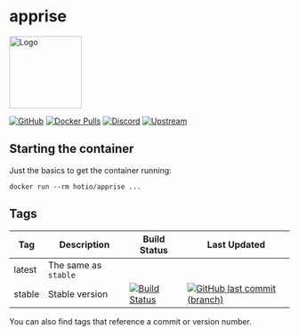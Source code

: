 # apprise

<img src="https://raw.githubusercontent.com/hotio/docker-apprise/master/img/apprise.png" alt="Logo" height="130">

[![GitHub](https://img.shields.io/badge/source-github-lightgrey)](https://github.com/hotio/docker-apprise)
[![Docker Pulls](https://img.shields.io/docker/pulls/hotio/apprise)](https://hub.docker.com/r/hotio/apprise)
[![Discord](https://img.shields.io/discord/610068305893523457?color=738ad6&label=discord&logo=discord&logoColor=white)](https://discord.gg/3SnkuKp)
[![Upstream](https://img.shields.io/badge/upstream-project-yellow)](https://github.com/caronc/apprise)

## Starting the container

Just the basics to get the container running:

```shell
docker run --rm hotio/apprise ...
```

## Tags

| Tag      | Description                    | Build Status                                                                                                                                        | Last Updated                                                                                                                                                  |
| ---------|--------------------------------|-----------------------------------------------------------------------------------------------------------------------------------------------------|---------------------------------------------------------------------------------------------------------------------------------------------------------------|
| latest   | The same as `stable`           |                                                                                                                                                     |                                                                                                                                                               |
| stable   | Stable version                 | [![Build Status](https://cloud.drone.io/api/badges/hotio/docker-apprise/status.svg?ref=refs/heads/stable)](https://cloud.drone.io/hotio/docker-apprise)   | [![GitHub last commit (branch)](https://img.shields.io/github/last-commit/hotio/docker-apprise/stable)](https://github.com/hotio/docker-apprise/commits/stable)     |

You can also find tags that reference a commit or version number.


